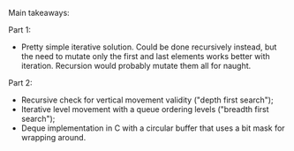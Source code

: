 Main takeaways:

Part 1:
- Pretty simple iterative solution. Could be done recursively instead, but the need to mutate only the first and last elements works better with iteration. Recursion would probably mutate them all for naught.

Part 2:
- Recursive check for vertical movement validity ("depth first search");
- Iterative level movement with a queue ordering levels ("breadth first search");
- Deque implementation in C with a circular buffer that uses a bit mask for wrapping around.
